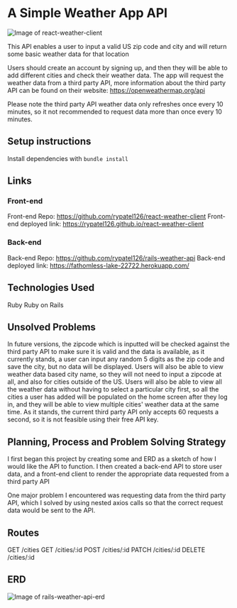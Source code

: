 # A Simple Weather App API

![Image of react-weather-client](https://i.imgur.com/7hPloxZ.png)

This API enables a user to input a valid US zip code and city and will return some basic weather data for that location

Users should create an account by signing up, and then they will be able to add different cities and check their weather data.  The app will request the weather data from a third party API, more information about the third party API can be found on their website: https://openweathermap.org/api

Please note the third party API weather data only refreshes once every 10 minutes, so it not recommended to request data more than once every 10 minutes.

## Setup instructions

Install dependencies with `bundle install`

## Links

### Front-end

Front-end Repo: https://github.com/rypatel126/react-weather-client
Front-end deployed link: https://rypatel126.github.io/react-weather-client

### Back-end

Back-end Repo: https://github.com/rypatel126/rails-weather-api
Back-end deployed link: https://fathomless-lake-22722.herokuapp.com/

## Technologies Used

Ruby
Ruby on Rails

## Unsolved Problems

In future versions, the zipcode which is inputted will be checked against the third party API to make sure it is valid and the data is available, as it currently stands, a user can input any random 5 digits as the zip code and save the city, but no data will be displayed.  Users will also be able to view weather data based city name, so they will not need to input a zipcode at all, and also for cities outside of the US.  Users will also be able to view all the weather data without having to select a particular city first, so all the cities a user has added will be populated on the home screen after they log in, and they will be able to view multiple cities' weather data at the same time.  As it stands, the current third party API only accepts 60 requests a second, so it is not feasible using their free API key.

## Planning, Process and Problem Solving Strategy

I first began this project by creating some and ERD as a sketch of how I would like the API to function.  I then created a back-end API to store user data, and a front-end client to render the appropriate data requested from a third party API

One major problem I encountered was requesting data from the third party API, which I solved by using nested axios calls so that the correct request data would be sent to the API.

## Routes

GET /cities
GET /cities/:id
POST /cities/:id
PATCH /cities/:id
DELETE /cities/:id

## ERD

![Image of rails-weather-api-erd](https://i.imgur.com/2YbmMhG.png)

